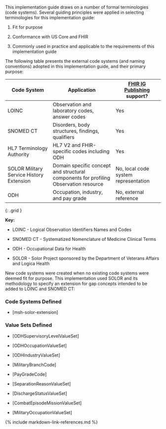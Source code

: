 This implementation guide draws on a number of formal terminologies (code
systems). Several guiding principles were applied in selecting terminologies for
this implementation guide:

1.  Fit for purpose

2.  Conformance with US Core and FHIR

3.  Commonly used in practice and applicable to the requirements of this
    implementation guide

The following table presents the external code systems (and naming conventions)
adopted in this implementation guide, and their primary purpose:

| Code System                              | Application                                                                          | [FHIR IG Publishing](https://confluence.hl7.org/display/FHIR/IG+Publisher+Documentation) support? |
|------------------------------------------|--------------------------------------------------------------------------------------|---------------------------------------------------------------------------------------------------|
| LOINC                                    | Observation and laboratory codes, answer codes                                       | Yes                                                                                               |
| SNOMED CT                                | Disorders, body structures, findings, qualifiers                                     | Yes                                                                                               |
| HL7 Terminology Authority                | HL7 V2 and FHIR-specific codes including ODH                                         | Yes                                                                                               |
| SOLOR Military Service History Extension | Domain specific concept and structural components for profiling Observation resource | No, local code system representation                                                              |
| ODH                                      | Occupation, industry, and pay grade                                                  | No, external reference                                                                            |

{: .grid }

**Key:**

-   LOINC - Logical Observation Identifiers Names and Codes

-   SNOMED CT - Systematized Nomenclature of Medicine Clinical Terms

-   ODH - Occupational Data for Health

-   SOLOR - Solor Project sponsored by the Department of Veterans Affairs and
    Logica Health

New code systems were created when no existing code systems were deemed fit for
purpose. This implementation used SOLOR and its methodology to specify an
extension for gap concepts intended to be added to LOINC and SNOMED CT:

### Code Systems Defined

-   [msh-solor-extension]

### Value Sets Defined

-   [ODHSupervisoryLevelValueSet]

-   [ODHOccupationValueSet]

-   [ODHIndustryValueSet]

-   [MilitaryBranchCode]

-   [PayGradeCode]

-   [SeparationReasonValueSet]

-   [DischargeStatusValueSet]

-   [CombatEpisodeMissionValueSet]

-   [MilitaryOccupationValueSet]

{% include markdown-link-references.md %}
